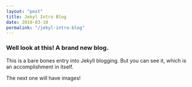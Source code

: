 ```yaml
---
layout: "post"
title: Jekyl Intro Blog
date: 2019-03-10
permalink: "/jekyl-intro-blog"
---
```


### Well look at this! A brand new blog.

This is a bare bones entry into Jekyll blogging. But you can see it, which is an accomplishment in itself. 

The next one will have images!
